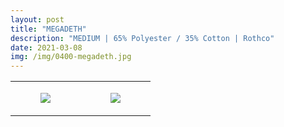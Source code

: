 ```yaml
---
layout: post
title: "MEGADETH"
description: "MEDIUM | 65% Polyester / 35% Cotton | Rothco"
date: 2021-03-08
img: /img/0400-megadeth.jpg
---
```




<table style="width:100%;"><tr><td style="vertical-align:top;">
      <figure class="tmblr-full" data-orig-height="2048" data-orig-width="1365" data-orig-src="https://concertshirts.netlify.app/shirts/0400/0400-01.jpg"><img src="https://64.media.tumblr.com/e7590b77392e497f6b1593645d5c4764/0ef8dd3a0a1337b1-83/s540x810/d1b3e9953247c67eb192b4331ef2f4c0f5318af3.jpg" data-orig-height="2048" data-orig-width="1365" data-orig-src="https://concertshirts.netlify.app/shirts/0400/0400-01.jpg"/></figure></td>
    <td style="vertical-align:top;">
      <figure class="tmblr-full" data-orig-height="2048" data-orig-width="1365" data-orig-src="https://concertshirts.netlify.app/shirts/0400/0400-02.jpg"><img src="https://64.media.tumblr.com/8b4981e2810826180673a3ac634bff84/0ef8dd3a0a1337b1-ac/s540x810/86683fd345f9f4dc577db398c1c0059b19d68c36.jpg" data-orig-height="2048" data-orig-width="1365" data-orig-src="https://concertshirts.netlify.app/shirts/0400/0400-02.jpg"/></figure></td>
  </tr></table>
